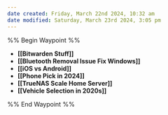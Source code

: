 ```yaml
---
date created: Friday, March 22nd 2024, 10:32 am
date modified: Saturday, March 23rd 2024, 3:05 pm
---
```


%% Begin Waypoint %%
- **[[Bitwarden Stuff]]**
- **[[Bluetooth Removal Issue Fix Windows]]**
- **[[iOS vs Android]]**
- **[[Phone Pick in 2024]]**
- **[[TrueNAS Scale Home Server]]**
- **[[Vehicle Selection in 2020s]]**

%% End Waypoint %%